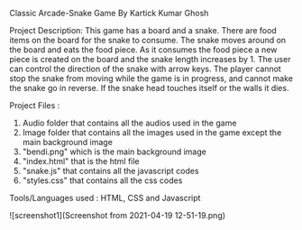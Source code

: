 Classic Arcade-Snake Game
By Kartick Kumar Ghosh

Project Description: This game has a board and a snake. There are food items on the board for the snake to consume. The snake moves around on the board and eats the food piece. As it consumes the food piece a new piece is created on the board and the snake length increases by 1. The user can control the direction of the snake with arrow keys. The player cannot stop the snake from moving while the game is in progress, and cannot make the snake go in reverse. If the snake head touches itself or the walls it dies.

Project Files : 
1. Audio folder that contains all the audios used in the game 
2. Image folder that contains all the images used in the game except the main background image
3. "bendi.png" which is the main background image
4. "index.html" that is the html file
5. "snake.js" that contains all the javascript codes
6. "styles.css" that contains all the css codes

Tools/Languages used : HTML, CSS and Javascript

![screenshot1](Screenshot from 2021-04-19 12-51-19.png)
